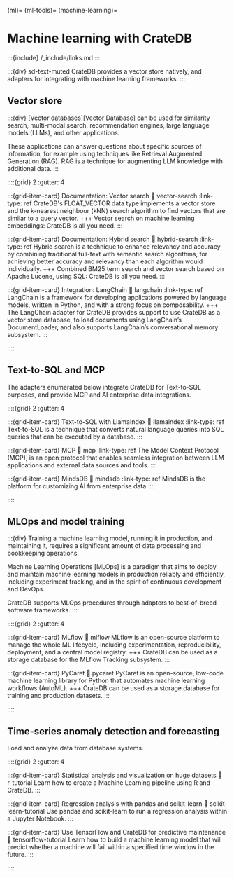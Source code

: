(ml)=
(ml-tools)=
(machine-learning)=
# Machine learning with CrateDB

:::{include} /_include/links.md
:::

:::{div} sd-text-muted
CrateDB provides a vector store natively, and adapters for integrating
with machine learning frameworks.
:::

## Vector store

:::{div}
[Vector databases][Vector Database] can be used for similarity search,
multi-modal search, recommendation engines, large language models (LLMs),
and other applications.

These applications can answer questions about specific sources of information,
for example using techniques like Retrieval Augmented Generation (RAG).
RAG is a technique for augmenting LLM knowledge with additional data.
:::

::::{grid} 2
:gutter: 4

:::{grid-item-card} Documentation: Vector search
:link: vector-search
:link-type: ref
CrateDB's FLOAT_VECTOR data type implements a vector store and the k-nearest
neighbour (kNN) search algorithm to find vectors that are similar to a query
vector.
+++
Vector search on machine learning embeddings: CrateDB is all you need.
:::

:::{grid-item-card} Documentation: Hybrid search
:link: hybrid-search
:link-type: ref
Hybrid search is a technique to enhance relevancy and accuracy by combining
traditional full-text with semantic search algorithms, for achieving better
accuracy and relevancy than each algorithm would individually.
+++
Combined BM25 term search and vector search based on Apache Lucene,
using SQL: CrateDB is all you need.
:::

:::{grid-item-card} Integration: LangChain
:link: langchain
:link-type: ref
LangChain is a framework for developing applications powered by language models,
written in Python, and with a strong focus on composability.
+++
The LangChain adapter for CrateDB provides support to use CrateDB as a vector
store database, to load documents using LangChain’s DocumentLoader, and also
supports LangChain’s conversational memory subsystem.
:::

::::


## Text-to-SQL and MCP

The adapters enumerated below integrate CrateDB for Text-to-SQL purposes,
and provide MCP and AI enterprise data integrations.

::::{grid} 2
:gutter: 4

:::{grid-item-card} Text-to-SQL with LlamaIndex
:link: llamaindex
:link-type: ref
Text-to-SQL is a technique that converts natural language queries into SQL
queries that can be executed by a database.
:::

:::{grid-item-card} MCP
:link: mcp
:link-type: ref
The Model Context Protocol (MCP), is an open protocol that enables seamless
integration between LLM applications and external data sources and tools.
:::

:::{grid-item-card} MindsDB
:link: mindsdb
:link-type: ref
MindsDB is the platform for customizing AI from enterprise data.
:::

::::


## MLOps and model training

:::{div}
Training a machine learning model, running it in production, and maintaining
it, requires a significant amount of data processing and bookkeeping
operations.

Machine Learning Operations [MLOps] is a paradigm that aims to deploy and
maintain machine learning models in production reliably and efficiently,
including experiment tracking, and in the spirit of continuous development
and DevOps.

CrateDB supports MLOps procedures through adapters to best-of-breed software
frameworks.
:::

::::{grid} 2
:gutter: 4

:::{grid-item-card} MLflow
:link: mlflow
MLflow is an open-source platform to manage the whole ML lifecycle,
including experimentation, reproducibility, deployment, and a central
model registry.
+++
CrateDB can be used as a storage database for the MLflow Tracking subsystem.
:::

:::{grid-item-card} PyCaret
:link: pycaret
PyCaret is an open-source, low-code machine learning library for Python
that automates machine learning workflows (AutoML).
+++
CrateDB can be used as a storage database for training and production datasets.
:::

::::


## Time-series anomaly detection and forecasting

Load and analyze data from database systems.

::::{grid} 2
:gutter: 4

:::{grid-item-card} Statistical analysis and visualization on huge datasets
:link: r-tutorial
Learn how to create a Machine Learning pipeline using R and CrateDB.
:::

:::{grid-item-card} Regression analysis with pandas and scikit-learn
:link: scikit-learn-tutorial
Use pandas and scikit-learn to run a regression analysis within a Jupyter Notebook.
:::

:::{grid-item-card} Use TensorFlow and CrateDB for predictive maintenance
:link: tensorflow-tutorial
Learn how to build a machine learning model that will predict whether
a machine will fail within a specified time window in the future.
:::

::::
